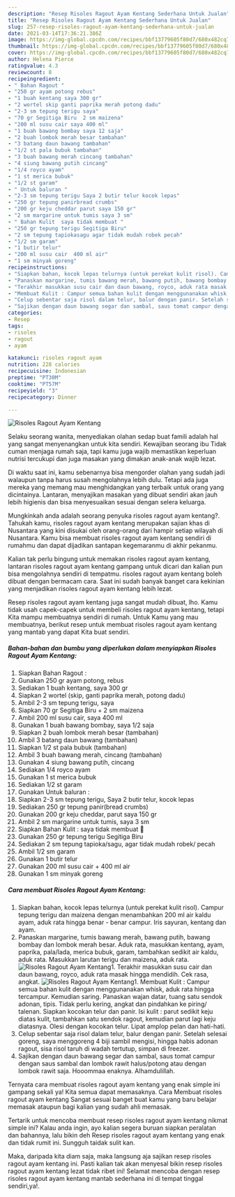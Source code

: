 ```yaml
---
description: "Resep Risoles Ragout Ayam Kentang Sederhana Untuk Jualan"
title: "Resep Risoles Ragout Ayam Kentang Sederhana Untuk Jualan"
slug: 257-resep-risoles-ragout-ayam-kentang-sederhana-untuk-jualan
date: 2021-03-14T17:36:21.386Z
image: https://img-global.cpcdn.com/recipes/bbf13779605f80d7/680x482cq70/risoles-ragout-ayam-kentang-foto-resep-utama.jpg
thumbnail: https://img-global.cpcdn.com/recipes/bbf13779605f80d7/680x482cq70/risoles-ragout-ayam-kentang-foto-resep-utama.jpg
cover: https://img-global.cpcdn.com/recipes/bbf13779605f80d7/680x482cq70/risoles-ragout-ayam-kentang-foto-resep-utama.jpg
author: Helena Pierce
ratingvalue: 4.3
reviewcount: 8
recipeingredient:
- " Bahan Ragout "
- "250 gr ayam potong rebus"
- "1 buah kentang saya 300 gr"
- "2 wortel skip ganti paprika merah potong dadu"
- "2-3 sm tepung terigu saya"
- "70 gr Segitiga Biru  2 sm maizena"
- "200 ml susu cair saya 400 ml"
- "1 buah bawang bombay saya 12 saja"
- "2 buah lombok merah besar tambahan"
- "3 batang daun bawang tambahan"
- "1/2 st pala bubuk tambahan"
- "3 buah bawang merah cincang tambahan"
- "4 siung bawang putih cincang"
- "1/4 royco ayam"
- "1 st merica bubuk"
- "1/2 st garam"
- " Untuk baluran "
- "2-3 sm tepung terigu Saya 2 butir telur kocok lepas"
- "250 gr tepung panirbread crumbs"
- "200 gr keju cheddar parut saya 150 gr"
- "2 sm margarine untuk tumis saya 3 sm"
- " Bahan Kulit  saya tidak membuat "
- "250 gr tepung terigu Segitiga Biru"
- "2 sm tepung tapiokasagu agar tidak mudah robek pecah"
- "1/2 sm garam"
- "1 butir telur"
- "200 ml susu cair  400 ml air"
- "1 sm minyak goreng"
recipeinstructions:
- "Siapkan bahan, kocok lepas telurnya (untuk perekat kulit risol). Campur tepung terigu dan maizena dengan menambahkan 200 ml air kaldu ayam, aduk rata hingga benar - benar campur. Iris sayuran, kentang dan ayam."
- "Panaskan margarine, tumis bawang merah, bawang putih, bawang bombay dan lombok merah besar. Aduk rata, masukkan kentang, ayam, paprika, pala/lada, merica bubuk, garam, tambahkan sedikit air kaldu, aduk rata. Masukkan larutan terigu dan maizena, aduk rata."
- "Terakhir masukkan susu cair dan daun bawang, royco, aduk rata masak hingga mendidih. Cek rasa, angkat."
- "Membuat Kulit : Campur semua bahan kulit dengan menggunanakan whisk, aduk rata hingga tercampur. Kemudian saring. Panaskan wajan datar, tuang satu sendok adonan, tipis. Tidak perlu kering, angkat dan pindahkan ke piring/ talenan. Siapkan kocokan telur dan panir. Isi kulit : parut sedikit keju diatas kulit, tambahkan satu sendok ragout, kemudian parut lagi keju diatasnya. Olesi dengan kocokan telur. Lipat amplop pelan dan hati-hati."
- "Celup sebentar saja risol dalam telur, balur dengan panir. Setelah selesai goreng, saya menggoreng 4 biji sambil mengisi, hingga habis adonan ragout, sisa risol taruh di wadah tertutup, simpan di freezer."
- "Sajikan dengan daun bawang segar dan sambal, saus tomat campur dengan saus sambal dan lombok rawit halus/potong atau dengan lombok rawit saja. Hooommaa enaknya. Alhamdulillah."
categories:
- Resep
tags:
- risoles
- ragout
- ayam

katakunci: risoles ragout ayam 
nutrition: 228 calories
recipecuisine: Indonesian
preptime: "PT30M"
cooktime: "PT57M"
recipeyield: "3"
recipecategory: Dinner

---
```



![Risoles Ragout Ayam Kentang](https://img-global.cpcdn.com/recipes/bbf13779605f80d7/680x482cq70/risoles-ragout-ayam-kentang-foto-resep-utama.jpg)

Selaku seorang wanita, menyediakan olahan sedap buat famili adalah hal yang sangat menyenangkan untuk kita sendiri. Kewajiban seorang ibu Tidak cuman menjaga rumah saja, tapi kamu juga wajib memastikan keperluan nutrisi tercukupi dan juga masakan yang dimakan anak-anak wajib lezat.

Di waktu  saat ini, kamu sebenarnya bisa mengorder olahan yang sudah jadi walaupun tanpa harus susah mengolahnya lebih dulu. Tetapi ada juga mereka yang memang mau menghidangkan yang terbaik untuk orang yang dicintainya. Lantaran, menyajikan masakan yang dibuat sendiri akan jauh lebih higienis dan bisa menyesuaikan sesuai dengan selera keluarga. 



Mungkinkah anda adalah seorang penyuka risoles ragout ayam kentang?. Tahukah kamu, risoles ragout ayam kentang merupakan sajian khas di Nusantara yang kini disukai oleh orang-orang dari hampir setiap wilayah di Nusantara. Kamu bisa membuat risoles ragout ayam kentang sendiri di rumahmu dan dapat dijadikan santapan kegemaranmu di akhir pekanmu.

Kalian tak perlu bingung untuk memakan risoles ragout ayam kentang, lantaran risoles ragout ayam kentang gampang untuk dicari dan kalian pun bisa mengolahnya sendiri di tempatmu. risoles ragout ayam kentang boleh dibuat dengan bermacam cara. Saat ini sudah banyak banget cara kekinian yang menjadikan risoles ragout ayam kentang lebih lezat.

Resep risoles ragout ayam kentang juga sangat mudah dibuat, lho. Kamu tidak usah capek-capek untuk membeli risoles ragout ayam kentang, tetapi Kita mampu membuatnya sendiri di rumah. Untuk Kamu yang mau membuatnya, berikut resep untuk membuat risoles ragout ayam kentang yang mantab yang dapat Kita buat sendiri.

<!--inarticleads1-->

##### Bahan-bahan dan bumbu yang diperlukan dalam menyiapkan Risoles Ragout Ayam Kentang:

1. Siapkan  Bahan Ragout :
1. Gunakan 250 gr ayam potong, rebus
1. Sediakan 1 buah kentang, saya 300 gr
1. Siapkan 2 wortel (skip, ganti paprika merah, potong dadu)
1. Ambil 2-3 sm tepung terigu, saya
1. Siapkan 70 gr Segitiga Biru + 2 sm maizena
1. Ambil 200 ml susu cair, saya 400 ml
1. Gunakan 1 buah bawang bombay, saya 1/2 saja
1. Siapkan 2 buah lombok merah besar (tambahan)
1. Ambil 3 batang daun bawang (tambahan)
1. Siapkan 1/2 st pala bubuk (tambahan)
1. Ambil 3 buah bawang merah, cincang (tambahan)
1. Gunakan 4 siung bawang putih, cincang
1. Sediakan 1/4 royco ayam
1. Gunakan 1 st merica bubuk
1. Sediakan 1/2 st garam
1. Gunakan  Untuk baluran :
1. Siapkan 2-3 sm tepung terigu, Saya 2 butir telur, kocok lepas
1. Sediakan 250 gr tepung panir(bread crumbs)
1. Gunakan 200 gr keju cheddar, parut saya 150 gr
1. Ambil 2 sm margarine untuk tumis, saya 3 sm
1. Siapkan  Bahan Kulit : saya tidak membuat 🤗
1. Gunakan 250 gr tepung terigu Segitiga Biru
1. Sediakan 2 sm tepung tapioka/sagu, agar tidak mudah robek/ pecah
1. Ambil 1/2 sm garam
1. Gunakan 1 butir telur
1. Gunakan 200 ml susu cair + 400 ml air
1. Gunakan 1 sm minyak goreng




<!--inarticleads2-->

##### Cara membuat Risoles Ragout Ayam Kentang:

1. Siapkan bahan, kocok lepas telurnya (untuk perekat kulit risol). Campur tepung terigu dan maizena dengan menambahkan 200 ml air kaldu ayam, aduk rata hingga benar - benar campur. Iris sayuran, kentang dan ayam.
1. Panaskan margarine, tumis bawang merah, bawang putih, bawang bombay dan lombok merah besar. Aduk rata, masukkan kentang, ayam, paprika, pala/lada, merica bubuk, garam, tambahkan sedikit air kaldu, aduk rata. Masukkan larutan terigu dan maizena, aduk rata.
<img src="//assets-global.cpcdn.com/assets/icons/button_play-2c75c40dde080a61004c1f40b05d8f140eaff45d7e9e6481dc71c63d2e7c4909.png" alt="Risoles Ragout Ayam Kentang">1. Terakhir masukkan susu cair dan daun bawang, royco, aduk rata masak hingga mendidih. Cek rasa, angkat.
<img src="//assets-global.cpcdn.com/assets/icons/button_play-2c75c40dde080a61004c1f40b05d8f140eaff45d7e9e6481dc71c63d2e7c4909.png" alt="Risoles Ragout Ayam Kentang">1. Membuat Kulit : Campur semua bahan kulit dengan menggunanakan whisk, aduk rata hingga tercampur. Kemudian saring. Panaskan wajan datar, tuang satu sendok adonan, tipis. Tidak perlu kering, angkat dan pindahkan ke piring/ talenan. Siapkan kocokan telur dan panir. Isi kulit : parut sedikit keju diatas kulit, tambahkan satu sendok ragout, kemudian parut lagi keju diatasnya. Olesi dengan kocokan telur. Lipat amplop pelan dan hati-hati.
1. Celup sebentar saja risol dalam telur, balur dengan panir. Setelah selesai goreng, saya menggoreng 4 biji sambil mengisi, hingga habis adonan ragout, sisa risol taruh di wadah tertutup, simpan di freezer.
1. Sajikan dengan daun bawang segar dan sambal, saus tomat campur dengan saus sambal dan lombok rawit halus/potong atau dengan lombok rawit saja. Hooommaa enaknya. Alhamdulillah.




Ternyata cara membuat risoles ragout ayam kentang yang enak simple ini gampang sekali ya! Kita semua dapat memasaknya. Cara Membuat risoles ragout ayam kentang Sangat sesuai banget buat kamu yang baru belajar memasak ataupun bagi kalian yang sudah ahli memasak.

Tertarik untuk mencoba membuat resep risoles ragout ayam kentang nikmat simple ini? Kalau anda ingin, ayo kalian segera buruan siapkan peralatan dan bahannya, lalu bikin deh Resep risoles ragout ayam kentang yang enak dan tidak rumit ini. Sungguh taidak sulit kan. 

Maka, daripada kita diam saja, maka langsung aja sajikan resep risoles ragout ayam kentang ini. Pasti kalian tak akan menyesal bikin resep risoles ragout ayam kentang lezat tidak ribet ini! Selamat mencoba dengan resep risoles ragout ayam kentang mantab sederhana ini di tempat tinggal sendiri,ya!.

